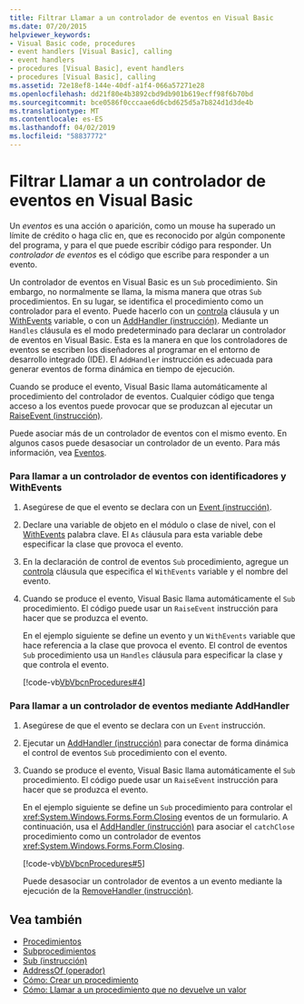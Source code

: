 ```yaml
---
title: Filtrar Llamar a un controlador de eventos en Visual Basic
ms.date: 07/20/2015
helpviewer_keywords:
- Visual Basic code, procedures
- event handlers [Visual Basic], calling
- event handlers
- procedures [Visual Basic], event handlers
- procedures [Visual Basic], calling
ms.assetid: 72e18ef8-144e-40df-a1f4-066a57271e28
ms.openlocfilehash: dd21f80e4b3892cbd9db901b619ecff98f6b70bd
ms.sourcegitcommit: bce0586f0cccaae6d6cbd625d5a7b824d1d3de4b
ms.translationtype: MT
ms.contentlocale: es-ES
ms.lasthandoff: 04/02/2019
ms.locfileid: "58837772"
---
```

# <a name="how-to-call-an-event-handler-in-visual-basic"></a>Filtrar Llamar a un controlador de eventos en Visual Basic
Un *eventos* es una acción o aparición, como un mouse ha superado un límite de crédito o haga clic en, que es reconocido por algún componente del programa, y para el que puede escribir código para responder. Un *controlador de eventos* es el código que escribe para responder a un evento.  
  
 Un controlador de eventos en Visual Basic es un `Sub` procedimiento. Sin embargo, no normalmente se llama, la misma manera que otras `Sub` procedimientos. En su lugar, se identifica el procedimiento como un controlador para el evento. Puede hacerlo con un [controla](../../../../visual-basic/language-reference/statements/handles-clause.md) cláusula y un [WithEvents](../../../../visual-basic/language-reference/modifiers/withevents.md) variable, o con un [AddHandler (instrucción)](../../../../visual-basic/language-reference/statements/addhandler-statement.md). Mediante un `Handles` cláusula es el modo predeterminado para declarar un controlador de eventos en Visual Basic. Esta es la manera en que los controladores de eventos se escriben los diseñadores al programar en el entorno de desarrollo integrado (IDE). El `AddHandler` instrucción es adecuada para generar eventos de forma dinámica en tiempo de ejecución.  
  
 Cuando se produce el evento, Visual Basic llama automáticamente al procedimiento del controlador de eventos. Cualquier código que tenga acceso a los eventos puede provocar que se produzcan al ejecutar un [RaiseEvent (instrucción)](../../../../visual-basic/language-reference/statements/raiseevent-statement.md).  
  
 Puede asociar más de un controlador de eventos con el mismo evento. En algunos casos puede desasociar un controlador de un evento. Para más información, vea [Eventos](../../../../visual-basic/programming-guide/language-features/events/index.md).  
  
### <a name="to-call-an-event-handler-using-handles-and-withevents"></a>Para llamar a un controlador de eventos con identificadores y WithEvents  
  
1.  Asegúrese de que el evento se declara con un [Event (instrucción)](../../../../visual-basic/language-reference/statements/event-statement.md).  
  
2.  Declare una variable de objeto en el módulo o clase de nivel, con el [WithEvents](../../../../visual-basic/language-reference/modifiers/withevents.md) palabra clave. El `As` cláusula para esta variable debe especificar la clase que provoca el evento.  
  
3.  En la declaración de control de eventos `Sub` procedimiento, agregue un [controla](../../../../visual-basic/language-reference/statements/handles-clause.md) cláusula que especifica el `WithEvents` variable y el nombre del evento.  
  
4.  Cuando se produce el evento, Visual Basic llama automáticamente el `Sub` procedimiento. El código puede usar un `RaiseEvent` instrucción para hacer que se produzca el evento.  
  
     En el ejemplo siguiente se define un evento y un `WithEvents` variable que hace referencia a la clase que provoca el evento. El control de eventos `Sub` procedimiento usa un `Handles` cláusula para especificar la clase y que controla el evento.  
  
     [!code-vb[VbVbcnProcedures#4](~/samples/snippets/visualbasic/VS_Snippets_VBCSharp/VbVbcnProcedures/VB/Class1.vb#4)]  
  
### <a name="to-call-an-event-handler-using-addhandler"></a>Para llamar a un controlador de eventos mediante AddHandler  
  
1.  Asegúrese de que el evento se declara con un `Event` instrucción.  
  
2.  Ejecutar un [AddHandler (instrucción)](../../../../visual-basic/language-reference/statements/addhandler-statement.md) para conectar de forma dinámica el control de eventos `Sub` procedimiento con el evento.  
  
3.  Cuando se produce el evento, Visual Basic llama automáticamente el `Sub` procedimiento. El código puede usar un `RaiseEvent` instrucción para hacer que se produzca el evento.  
  
     En el ejemplo siguiente se define un `Sub` procedimiento para controlar el <xref:System.Windows.Forms.Form.Closing> eventos de un formulario. A continuación, usa el [AddHandler (instrucción)](../../../../visual-basic/language-reference/statements/addhandler-statement.md) para asociar el `catchClose` procedimiento como un controlador de eventos <xref:System.Windows.Forms.Form.Closing>.  
  
     [!code-vb[VbVbcnProcedures#5](~/samples/snippets/visualbasic/VS_Snippets_VBCSharp/VbVbcnProcedures/VB/Class1.vb#5)]  
  
     Puede desasociar un controlador de eventos a un evento mediante la ejecución de la [RemoveHandler (instrucción)](../../../../visual-basic/language-reference/statements/removehandler-statement.md).  
  
## <a name="see-also"></a>Vea también

- [Procedimientos](./index.md)
- [Subprocedimientos](./sub-procedures.md)
- [Sub (instrucción)](../../../../visual-basic/language-reference/statements/sub-statement.md)
- [AddressOf (operador)](../../../../visual-basic/language-reference/operators/addressof-operator.md)
- [Cómo: Crear un procedimiento](./how-to-create-a-procedure.md)
- [Cómo: Llamar a un procedimiento que no devuelve un valor](./how-to-call-a-procedure-that-does-not-return-a-value.md)
